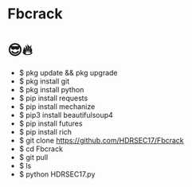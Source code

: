 # Fbcrack
# 😎🔥
- $ pkg update && pkg upgrade
- $ pkg install git
- $ pkg install python
- $ pip install requests
- $ pip install mechanize
- $ pip3 install beautifulsoup4
- $ pip install futures
- $ pip install rich
- $ git clone https://github.com/HDRSEC17/Fbcrack
- $ cd Fbcrack
- $ git pull
- $ ls
- $ python HDRSEC17.py
